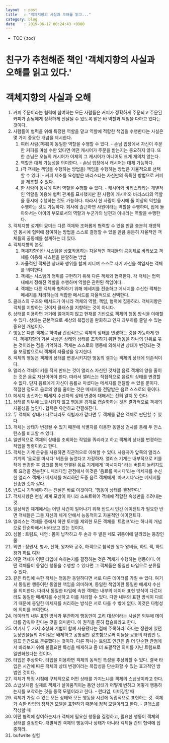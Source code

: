 ```yaml
---
layout  : post
title   : "객체지향의 사실과 오해를 읽고..."
category: blog
date    : 2019-06-17 00:24:43 +0900
---
```

* TOC
{:toc}

# 친구가 추천해준 책인 '객체지향의 사실과 오해를 읽고 있다.'

# 객체지향의 사실과 오해

1. 커피 주문이라는 협력에 참여하는 모든 사람들은 커피가 정확하게 주문되고 주문된 커피가 손님에게 정확하게 전달될 수 있도록 맡은 바 역할과 책임을 다하고 있다는 것이다.
2. 사람들이 협력을 위해 특정한 역할을 맡고 역할에 적합한 책임을 수행한다는 사실은 몇 가지 중요한 개념을 제시한다.
   1. 여러 사람(객체)이 동일한 역할을 수행할 수 있다. - 손님 입장에서 자신이 주문한 커피를 마실 수만 있다면 어떤 캐시어가 주문을 받는지는 중요하지 않다. 또한 손님은 오늘의 캐시어가 어제의 그 캐시어가 아니어도 크게 개의치 않는다.
   2. 역할은 대체 가능성을 의미한다. - 손님 입장에서 캐시어는 대체 가능하다.
   3. (각 객체는 책임을 수행하는 방법을) 책임을 수행하는 방법은 자율적으로 선택할 수 있다. - 커피 제조를 요청받은 바리스타는 자신만의 독특한 방법으로 커피를 제조할 수 있다.
   4. 한 사람이 동시에 여러 역할을 수행할 수 있다. - 캐시어와 바리스타라는 개별적인 역할을 이용해 협력 관계를 묘사했지만 한 사람이 캐시어와 바리스타의 역할을 동시에 수행하는 것도 가능하다. 따라서 한 사람이 동시에 둘 이상의 역할을 수행하는 것도 가능하다. 회사에 출근하면 사원이라는 역할을 수행하며, 집에 돌아와서는 아이의 부모로서의 역할과 누군가의 남편과 아내라는 역할을 수행한다.
3. 객체지향 설계의 묘미는 다른 객체와 조화롭게 협력할 수 있을 만큼 충분히 개방적인 동시에 협력에 참여하는 방법을 스스로 결정할 수 있을 만큼 충분히 자율적인 객체들의 공동체를 설계하는 데 있다.
4. 객체지향의 본질
    1. 객체지향이란 시스템을 상호작용하는 자율적인 객체들의 공동체로 바라보고 객체를 이용해 시스템을 분할하는 방법
    2. 자율적인 객체란 상태와 행위를 함께 지니며 스스로 자기 자신을 책임지는 객체를 의미한다.
    3. 객체는 시스템의 행위를 구현하기 위해 다른 객체와 협력한다. 각 객체는 협력 내에서 정해진 역할을 수행하며 역할은 관련된 책임이다.
    4. 객체는 다른 객체와 협력하기 위해 메세지를 전송하고 메세지를 수신한 객체는 메세지를 처리하는데 적합한 메서드를 자율적으로 선택한다.
5. 클래스의 구조와 메서드가 아니라 객체의 역할, 책임, 협력에 집중하라. 객체지향은 객체를 지향하는 것이지 클래스를 지향하는 것이 아니다.
6. 상태를 이용하면 과거에 얽매이지 않고 현재를 기반으로 객체의 행동 방식을 이애할 수 있다. 상태는 근본적으로 세상의 복잡성을 완화하고 인지 과부하를 줄일 수 있는 중요한 개념이다.
7. 행동은 다른 객체로 하여금 간접적으로 객체의 상태를 변경하는 것을 가능하게 한다. 객체지향의 기본 사상은 상태와 상태를 조작하기 위한 행동을 하나의 단위로 묶는 것이라는 점을 기억하라. 객체는 스스로의 행동에 의해서만 상태가 변경되는 것을 보장함으로써 객체의 자율성을 유지한다.
8. 객체의 행동은 객체의 상태를 변경시키지만 행동의 결과는 객체의 상태에 의존적이다.
9. 앨리스 객체의 키를 작게 만드는 것이 앨리스 자신인 것처럼 음료 객체의 양을 줄이는 것은 음료 자신이어야 한다. 따라서 앨리스는 직접적으로 음료의 상태를 변경할 수 없다. 단지 음료에게 자신이 음룔ㄹ 마셨다는 메세지를 전달할 수 있을 뿐이다. 적절한 정도로 음료의 양을 줄이는 것은 메세지를 전달받은 음료 스스로의 몫이다.
10. 메세지 송신자는 메세지 수신자의 상태 변경에 대해서는 전혀 알지 못 한다.
11. 상태를 외부에 노출시키지 않고 행동을 경계로 캡슐화하는 것은 결과적으로 객체의 자율성을 높인다. 협력은 유연하고 간결해진다.
12. 두 객체의 상태가 다르더라도 식별자가 같다면 두 객체를 같은 객체로 판단할 수 있다.
13. 객체는 상태가 변경될 수 있기 때문에 식별자를 이용한 동일성 검사를 통해 두 인스턴스를 비교할 수 있다.
14. 일반적으로 객체의 상태를 조회하는 작업을 쿼리라고 하고 객체의 상태를 변경하는 작업을 명령이라고 한다.
15. 객체는 기계 은유를 사용하면 직관적으로 이해할 수 있다. 사용자가 앞쪽의 앨리스 기계의 '음료를 마시다' 버튼을 눌렀다고 가정하자. 앨리스 기계는 내부적으로 키를 작게 변경한 후 링크를 통해 연결된 음료 기계에게 '마셔지다' 라는 버튼이 눌려지도록 요청을 전송한다. 패러다임 관점에서 이것은 '음료를 마시다'라는 메세지를 수신한 앨리스 객체가 메세지를 처리하던 도중 음료 객체에게 '마셔지다'라는 메세지를 전송한 것과 같다.
16. 반드시 기억해야 하는 진실은 바로 이것이다. '행동이 상태를 결정한다.'
17. 객체지향은 현실 세계 모방이 아니라 소프트웨어 객체에 적합한 속성만을 추려내는 것.
18. 일상적인 체계에서는 어떤 사건이 일어나기 위해 반드시 인간 에이전트가 필요한 반면 객체들은 그들 자신의 체계 안에서 능동적이고 자율적인 에이전트다.
19. 앨리스는 객체들 중에서 하얀 토끼를 제외한 모든 객체를 '트럼프'라는 하나의 개념으로 단순화해서 바라보고 있는 것이다.
20. 심볼 : 트럼프, 내연 : 몸이 납작하고 두 손과 두 발은 네모 귀퉁이에 달려있는 등장인물
21. 외연 : 정원사, 병사, 신하, 왕자와 공주, 하객으로 참석한 왕과 왕비들, 하트 잭, 하트 왕과 하트 여왕
22. 어떤 객체가 어떤 타입에 속하는지를 결정하는 것은 객체가 수행하는 행동이다. 어떤 객체들이 동일한 행동을 수행할 수 있다면 그 객체들은 동일한 타입으로 분류될 수 있다.
23. 같은 타입에 속한 객체는 행동만 동일하다면 서로 다른 데이터를 가질 수 있다. 여기서 동일한 행동이란 동일한 책임을 의미하며, 동일한 책임이란 동일한 메세지 수신을 의미한다. 따라서 동일한 타입에 속한 객체는 내부의 데이터 표현 방식이 다르더라도 동일한 메세지를 수신하고 이를 처리할 수 있다. 다만 내부의 표현 방식이 다르기 때문에 동일한 메세지를 처리하는 방식은 서로 다를 수 밖에 없다. 이것은 다형성에 의미를 부여한다.
24. 데이터의 내부 표현 방식과 무관하게 행동만이 고려 대상이라는 사실은 외부에 데이터를 감춰야 한다는 것을 의미한다. 이 원칙을 흔히 캡슐화라고 한다.
25. 여기서 두 가지 추상화 기법이 함께 사용됐다는 점에 주목하라. 하나는 정원에 있던 등장인물들의 차이점은 배제하고 공통점만 강조함으로써 이들을 공통의 타입인 트럼프 인간으로 분류했다는 것이다. 다른 하나는 트럼프 인간은 좀 더 단순한 관점에서 바라보기 위해 불필요한 특성을 배제하고 좀 더 포괄적인 의미를 지닌 트럼프로 일반화했다는 것이다.
26. 타입은 추상화다. 타입을 이용하면 객체의 동적인 특성을 추상화할 수 있다. 결국 타입은 시간에 따른 객체의 상태 변경이라는 복잡성을 단순화할 수 있는 효과적인 방법인 것이다.
27. 객체가 특정 시점에 구체적으로 어떤 상태를 가지느냐를 객체의 스냅샷이라고 한다.
28. 스냅샷처럼 실제로 객체가 살아움직이는 동안 상태가 어떻게 변하고 어떻게 행동하는지를 포착하는 것을 동적 모델이라고 한다. - 런타임, 디버깅할 때
29. 객체가 가질 수 있는 모든 상태와 모든 행동을 시간에 독립적으로 표현하는 것. 객체가 속한 타입의 정적인 모델을 표현하기 때문에 정적 모델이라고 한다. - 클래스를 작성할 때
30. 어떤 협력에 참여하는지가 객체에 필요한 행동을 결정하고, 필요한 행동이 객체의 상태를 결정한다. 개별적인 객체의 행동이나 상태가 아니라 객체들 간의 협력에 집중하라.
31. bufwrite 실험
